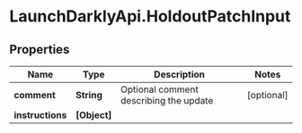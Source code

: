 # LaunchDarklyApi.HoldoutPatchInput

## Properties

Name | Type | Description | Notes
------------ | ------------- | ------------- | -------------
**comment** | **String** | Optional comment describing the update | [optional] 
**instructions** | **[Object]** |  | 


